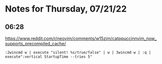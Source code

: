 # Notes for Thursday, 07/21/22

## 06:28

https://www.reddit.com/r/neovim/comments/w15zim/catppuccinnvim_now_supports_precompiled_cache/

```
:2wincmd w | execute "silent! %s/true/false" | w | 3wincmd w | :q | execute":vertical StartupTime --tries 5"

```
```
